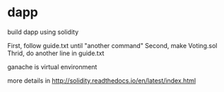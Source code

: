 # dapp
build dapp using solidity

First, follow guide.txt until "another command"
Second, make Voting.sol
Thrid, do another line in guide.txt

ganache is virtual environment


more details in http://solidity.readthedocs.io/en/latest/index.html 
